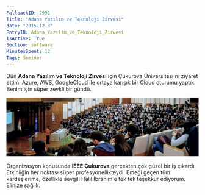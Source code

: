 ```yaml
---
FallbackID: 2991
Title: "Adana Yazılım ve Teknoloji Zirvesi"
date: "2015-12-3"
EntryID: Adana_Yazilim_ve_Teknoloji_Zirvesi
IsActive: True
Section: software
MinutesSpent: 12
Tags: Seminer
---
```

Dün **Adana Yazılım ve Teknoloji Zirvesi** için Çukurova Üniversitesi'ni ziyaret ettim. Azure, AWS, GoogleCloud ile ortaya karışık bir Cloud oturumu yaptık. Benim için süper zevkli bir gündü. 

![](media/Adana_Yazilim_ve_Teknoloji_Zirvesi/adana.jpg)

Organizasyon konusunda **IEEE Çukurova** gerçekten çok güzel bir iş çıkardı. Etkinliğin her noktası süper profesyonellikteydi. Emeği geçen tüm kardeşlerime, özellikle sevgili Halil İbrahim'e tek tek teşekkür ediyorum. Elinize sağlık.
